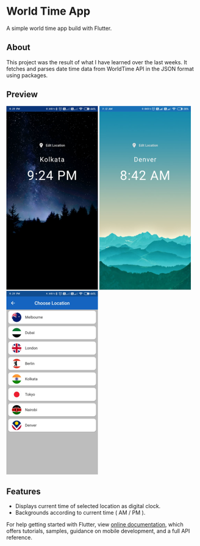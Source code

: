 # World Time App
A simple world time app build with Flutter.
## About 
This project was the result of what I have learned over the last weeks. It fetches and parses date time data from WorldTime API in the JSON format using packages.
## Preview
<img src = "Screenshot/1.jpg" height = "480px"> <img src = "Screenshot/2.jpg" height = "480px"><br>
<img src = "Screenshot/3.jpg" height = "480px">

## Features
- Displays current time of selected location as digital clock.
- Backgrounds according to current time ( AM / PM ).

For help getting started with Flutter, view
[online documentation](https://flutter.dev/docs), which offers tutorials,
samples, guidance on mobile development, and a full API reference.

